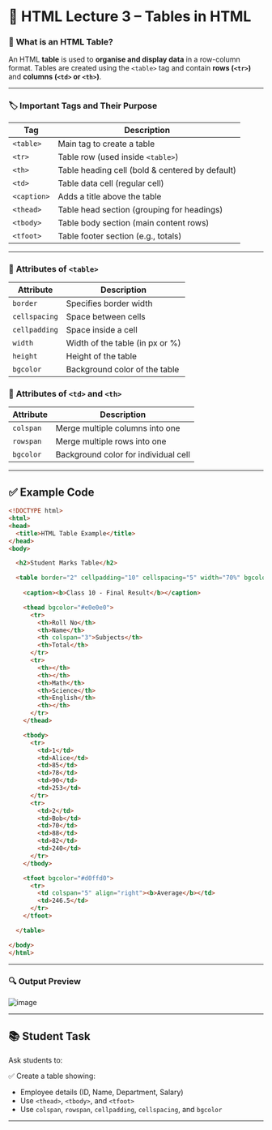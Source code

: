 # 🧾 **HTML Lecture 3 – Tables in HTML**

### 📌 **What is an HTML Table?**

An HTML **table** is used to **organise and display data** in a row-column format. Tables are created using the `<table>` tag and contain **rows (`<tr>`)** and **columns (`<td>` or `<th>`)**.

---

### 🏷️ **Important Tags and Their Purpose**

| Tag         | Description                                     |
| ----------- | ----------------------------------------------- |
| `<table>`   | Main tag to create a table                      |
| `<tr>`      | Table row (used inside `<table>`)               |
| `<th>`      | Table heading cell (bold & centered by default) |
| `<td>`      | Table data cell (regular cell)                  |
| `<caption>` | Adds a title above the table                    |
| `<thead>`   | Table head section (grouping for headings)      |
| `<tbody>`   | Table body section (main content rows)          |
| `<tfoot>`   | Table footer section (e.g., totals)             |

---

### 🧰 **Attributes of `<table>`**

| Attribute     | Description                     |
| ------------- | ------------------------------- |
| `border`      | Specifies border width          |
| `cellspacing` | Space between cells             |
| `cellpadding` | Space inside a cell             |
| `width`       | Width of the table (in px or %) |
| `height`      | Height of the table             |
| `bgcolor`     | Background color of the table   |

### 🧰 **Attributes of `<td>` and `<th>`**

| Attribute | Description                          |
| --------- | ------------------------------------ |
| `colspan` | Merge multiple columns into one      |
| `rowspan` | Merge multiple rows into one         |
| `bgcolor` | Background color for individual cell |

---

## ✅ **Example Code**

```html
<!DOCTYPE html>
<html>
<head>
  <title>HTML Table Example</title>
</head>
<body>

  <h2>Student Marks Table</h2>

  <table border="2" cellpadding="10" cellspacing="5" width="70%" bgcolor="#f9f9f9">
    
    <caption><b>Class 10 - Final Result</b></caption>

    <thead bgcolor="#e0e0e0">
      <tr>
        <th>Roll No</th>
        <th>Name</th>
        <th colspan="3">Subjects</th>
        <th>Total</th>
      </tr>
      <tr>
        <th></th>
        <th></th>
        <th>Math</th>
        <th>Science</th>
        <th>English</th>
        <th></th>
      </tr>
    </thead>

    <tbody>
      <tr>
        <td>1</td>
        <td>Alice</td>
        <td>85</td>
        <td>78</td>
        <td>90</td>
        <td>253</td>
      </tr>
      <tr>
        <td>2</td>
        <td>Bob</td>
        <td>70</td>
        <td>88</td>
        <td>82</td>
        <td>240</td>
      </tr>
    </tbody>

    <tfoot bgcolor="#d0ffd0">
      <tr>
        <td colspan="5" align="right"><b>Average</b></td>
        <td>246.5</td>
      </tr>
    </tfoot>

  </table>

</body>
</html>
```

---

### 🔍 **Output Preview**

![image](https://github.com/user-attachments/assets/822470cd-4360-4038-a676-a6437c105f76)

---

## 📚 **Student Task**

Ask students to:

✅ Create a table showing:

* Employee details (ID, Name, Department, Salary)
* Use `<thead>`, `<tbody>`, and `<tfoot>`
* Use `colspan`, `rowspan`, `cellpadding`, `cellspacing`, and `bgcolor`

---
